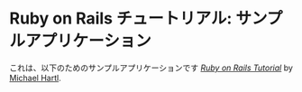 # Ruby on Rails チュートリアル: サンプルアプリケーション

これは、以下のためのサンプルアプリケーションです
[*Ruby on Rails Tutorial*](http://railstutorial.jp/)
by [Michael Hartl](http://michaelhartl.com/).
